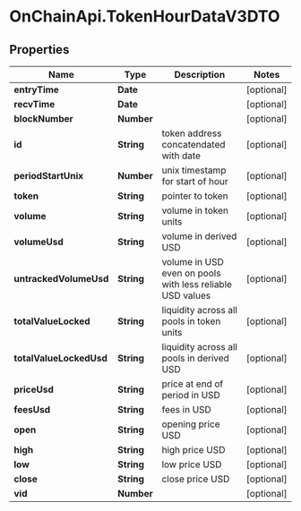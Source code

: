 # OnChainApi.TokenHourDataV3DTO

## Properties

Name | Type | Description | Notes
------------ | ------------- | ------------- | -------------
**entryTime** | **Date** |  | [optional] 
**recvTime** | **Date** |  | [optional] 
**blockNumber** | **Number** |  | [optional] 
**id** | **String** | token address concatendated with date | [optional] 
**periodStartUnix** | **Number** | unix timestamp for start of hour | [optional] 
**token** | **String** | pointer to token | [optional] 
**volume** | **String** | volume in token units | [optional] 
**volumeUsd** | **String** | volume in derived USD | [optional] 
**untrackedVolumeUsd** | **String** | volume in USD even on pools with less reliable USD values | [optional] 
**totalValueLocked** | **String** | liquidity across all pools in token units | [optional] 
**totalValueLockedUsd** | **String** | liquidity across all pools in derived USD | [optional] 
**priceUsd** | **String** | price at end of period in USD | [optional] 
**feesUsd** | **String** | fees in USD | [optional] 
**open** | **String** | opening price USD | [optional] 
**high** | **String** | high price USD | [optional] 
**low** | **String** | low price USD | [optional] 
**close** | **String** | close price USD | [optional] 
**vid** | **Number** |  | [optional] 


